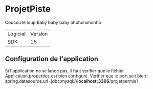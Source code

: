 # ProjetPiste
Coucou le loup
Baby baby baby ohohohohohho

<table>
  <tr>
    <td>Logiciel</td>
    <td>Version</td>
  </tr>
    <tr>
    <td>SDK</td>
    <td>15</td>
    </tr>
</table>

## Configuration de l'application
Si l'application ne se lance pas, il faut verifier que le fichier
[Application.properties](./src/main/resources/application.properties) est bien configuré.
Verifier que le port soit bien :
spring.datasource.url=jdbc:mysql://<strong>localhost:3306</strong>/projetpermis1
